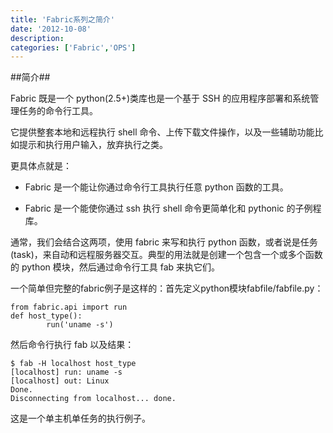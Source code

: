 ```yaml
---
title: 'Fabric系列之简介'
date: '2012-10-08'
description:
categories: ['Fabric','OPS']
---
```


##简介##

Fabric 既是一个 python(2.5+)类库也是一个基于 SSH 的应用程序部署和系统管理任务的命令行工具。

它提供整套本地和远程执行 shell 命令、上传下载文件操作，以及一些辅助功能比如提示和执行用户输入，放弃执行之类。

更具体点就是：

+ Fabric 是一个能让你通过命令行工具执行任意 python 函数的工具。

+ Fabric 是一个能使你通过 ssh 执行 shell 命令更简单化和 pythonic 的子例程库。

通常，我们会结合这两项，使用 fabric 来写和执行 python 函数，或者说是任务(task)，来自动和远程服务器交互。典型的用法就是创建一个包含一个或多个函数的 python 模块，然后通过命令行工具 fab 来执它们。

一个简单但完整的fabric例子是这样的：首先定义python模块fabfile/fabfile.py：

    from fabric.api import run    
    def host_type():    
            run('uname -s')

然后命令行执行 fab 以及结果：

    $ fab -H localhost host_type
    [localhost] run: uname -s
    [localhost] out: Linux
    Done.
    Disconnecting from localhost... done.

这是一个单主机单任务的执行例子。
